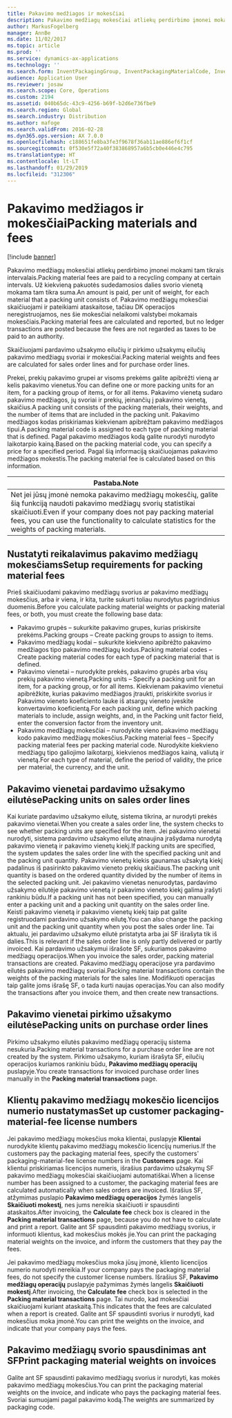 ```yaml
---
title: Pakavimo medžiagos ir mokesčiai
description: Pakavimo medžiagų mokesčiai atliekų perdirbimo įmonei mokami tam tikrais intervalais. Už kiekvieną pakuotės sudedamosios dalies svorio vienetą mokama tam tikra suma. Pakavimo medžiagų mokesčiai skaičiuojami ir pateikiami ataskaitose, tačiau DK operacijos neregistruojamos, nes šie mokesčiai nelaikomi valstybei mokamais mokesčiais.
author: MarkusFogelberg
manager: AnnBe
ms.date: 11/02/2017
ms.topic: article
ms.prod: ''
ms.service: dynamics-ax-applications
ms.technology: ''
ms.search.form: InventPackagingGroup, InventPackagingMaterialCode, InventPackagingMaterialFee, InventPackagingMaterialTrans, InventPackagingMaterialTransPurch, InventPackagingUnit
audience: Application User
ms.reviewer: josaw
ms.search.scope: Core, Operations
ms.custom: 2194
ms.assetid: 040b65dc-43c9-4256-b69f-b2d6e736fbe9
ms.search.region: Global
ms.search.industry: Distribution
ms.author: mafoge
ms.search.validFrom: 2016-02-28
ms.dyn365.ops.version: AX 7.0.0
ms.openlocfilehash: c188651fe8ba3fe3f9678f36ab11ae886ef6f1cf
ms.sourcegitcommit: 0f530e5f72a40f383868957a6b5cb0e446e4c795
ms.translationtype: HT
ms.contentlocale: lt-LT
ms.lasthandoff: 01/29/2019
ms.locfileid: "312306"
---
```

# <a name="packing-materials-and-fees"></a><span data-ttu-id="f2c30-105">Pakavimo medžiagos ir mokesčiai</span><span class="sxs-lookup"><span data-stu-id="f2c30-105">Packing materials and fees</span></span>

[!include [banner](../includes/banner.md)]

<span data-ttu-id="f2c30-106">Pakavimo medžiagų mokesčiai atliekų perdirbimo įmonei mokami tam tikrais intervalais.</span><span class="sxs-lookup"><span data-stu-id="f2c30-106">Packing material fees are paid to a recycling company at certain intervals.</span></span> <span data-ttu-id="f2c30-107">Už kiekvieną pakuotės sudedamosios dalies svorio vienetą mokama tam tikra suma.</span><span class="sxs-lookup"><span data-stu-id="f2c30-107">An amount is paid, per unit of weight, for each material that a packing unit consists of.</span></span> <span data-ttu-id="f2c30-108">Pakavimo medžiagų mokesčiai skaičiuojami ir pateikiami ataskaitose, tačiau DK operacijos neregistruojamos, nes šie mokesčiai nelaikomi valstybei mokamais mokesčiais.</span><span class="sxs-lookup"><span data-stu-id="f2c30-108">Packing material fees are calculated and reported, but no ledger transactions are posted because the fees are not regarded as taxes to be paid to an authority.</span></span>

<span data-ttu-id="f2c30-109">Skaičiuojami pardavimo užsakymo eilučių ir pirkimo užsakymų eilučių pakavimo medžiagų svoriai ir mokesčiai.</span><span class="sxs-lookup"><span data-stu-id="f2c30-109">Packing material weights and fees are calculated for sales order lines and for purchase order lines.</span></span>

<span data-ttu-id="f2c30-110">Prekei, prekių pakavimo grupei ar visoms prekėms galite apibrėžti vieną ar kelis pakavimo vienetus.</span><span class="sxs-lookup"><span data-stu-id="f2c30-110">You can define one or more packing units for an item, for a packing group of items, or for all items.</span></span> <span data-ttu-id="f2c30-111">Pakavimo vienetą sudaro pakavimo medžiagos, jų svoriai ir prekių, įeinančių į pakavimo vienetą, skaičius.</span><span class="sxs-lookup"><span data-stu-id="f2c30-111">A packing unit consists of the packing materials, their weights, and the number of items that are included in the packing unit.</span></span> <span data-ttu-id="f2c30-112">Pakavimo medžiagos kodas priskiriamas kiekvienam apibrėžtam pakavimo medžiagos tipui.</span><span class="sxs-lookup"><span data-stu-id="f2c30-112">A packing material code is assigned to each type of packing material that is defined.</span></span> <span data-ttu-id="f2c30-113">Pagal pakavimo medžiagos kodą galite nurodyti nurodyto laikotarpio kainą.</span><span class="sxs-lookup"><span data-stu-id="f2c30-113">Based on the packing material code, you can specify a price for a specified period.</span></span> <span data-ttu-id="f2c30-114">Pagal šią informaciją skaičiuojamas pakavimo medžiagos mokestis.</span><span class="sxs-lookup"><span data-stu-id="f2c30-114">The packing material fee is calculated based on this information.</span></span>

| <span data-ttu-id="f2c30-115">**Pastaba.**</span><span class="sxs-lookup"><span data-stu-id="f2c30-115">**Note**</span></span>                                                                                                                                             |
|------------------------------------------------------------------------------------------------------------------------------------------------------|
| <span data-ttu-id="f2c30-116">Net jei jūsų įmonė nemoka pakavimo medžiagų mokesčių, galite šią funkciją naudoti pakavimo medžiagų svorių statistikai skaičiuoti.</span><span class="sxs-lookup"><span data-stu-id="f2c30-116">Even if your company does not pay packing material fees, you can use the functionality to calculate statistics for the weights of packing materials.</span></span> |

## <a name="setup-requirements-for-packing-material-fees"></a><span data-ttu-id="f2c30-117">Nustatyti reikalavimus pakavimo medžiagų mokesčiams</span><span class="sxs-lookup"><span data-stu-id="f2c30-117">Setup requirements for packing material fees</span></span>
<span data-ttu-id="f2c30-118">Prieš skaičiuodami pakavimo medžiagų svorius ar pakavimo medžiagų mokesčius, arba ir viena, ir kita, turite sukurti toliau nurodytus pagrindinius duomenis.</span><span class="sxs-lookup"><span data-stu-id="f2c30-118">Before you calculate packing material weights or packing material fees, or both, you must create the following base data:</span></span>

-   <span data-ttu-id="f2c30-119">Pakavimo grupės – sukurkite pakavimo grupes, kurias priskirsite prekėms.</span><span class="sxs-lookup"><span data-stu-id="f2c30-119">Packing groups – Create packing groups to assign to items.</span></span>
-   <span data-ttu-id="f2c30-120">Pakavimo medžiagų kodai – sukurkite kiekvieno apibrėžto pakavimo medžiagos tipo pakavimo medžiagų kodus.</span><span class="sxs-lookup"><span data-stu-id="f2c30-120">Packing material codes – Create packing material codes for each type of packing material that is defined.</span></span>
-   <span data-ttu-id="f2c30-121">Pakavimo vienetai – nurodykite prekės, pakavimo grupės arba visų prekių pakavimo vienetą.</span><span class="sxs-lookup"><span data-stu-id="f2c30-121">Packing units – Specify a packing unit for an item, for a packing group, or for all items.</span></span> <span data-ttu-id="f2c30-122">Kiekvienam pakavimo vienetui apibrėžkite, kurias pakavimo medžiagos įtraukti, priskirkite svorius ir Pakavimo vieneto koeficiento lauke iš atsargų vieneto įveskite konvertavimo koeficientą.</span><span class="sxs-lookup"><span data-stu-id="f2c30-122">For each packing unit, define which packing materials to include, assign weights, and, in the Packing unit factor field, enter the conversion factor from the inventory unit.</span></span>
-   <span data-ttu-id="f2c30-123">Pakavimo medžiagų mokesčiai – nurodykite vieno pakavimo medžiagų kodo pakavimo medžiagų mokesčius.</span><span class="sxs-lookup"><span data-stu-id="f2c30-123">Packing material fees – Specify packing material fees per packing material code.</span></span> <span data-ttu-id="f2c30-124">Nurodykite kiekvieno medžiagų tipo galiojimo laikotarpį, kiekvienos medžiagos kainą, valiutą ir vienetą.</span><span class="sxs-lookup"><span data-stu-id="f2c30-124">For each type of material, define the period of validity, the price per material, the currency, and the unit.</span></span>

## <a name="packing-units-on-sales-order-lines"></a><span data-ttu-id="f2c30-125">Pakavimo vienetai pardavimo užsakymo eilutėse</span><span class="sxs-lookup"><span data-stu-id="f2c30-125">Packing units on sales order lines</span></span>
<span data-ttu-id="f2c30-126">Kai kuriate pardavimo užsakymo eilutę, sistema tikrina, ar nurodyti prekės pakavimo vienetai.</span><span class="sxs-lookup"><span data-stu-id="f2c30-126">When you create a sales order line, the system checks to see whether packing units are specified for the item.</span></span> <span data-ttu-id="f2c30-127">Jei pakavimo vienetai nurodyti, sistema pardavimo užsakymo eilutę atnaujina įrašydama nurodytą pakavimo vienetą ir pakavimo vienetų kiekį.</span><span class="sxs-lookup"><span data-stu-id="f2c30-127">If packing units are specified, the system updates the sales order line with the specified packing unit and the packing unit quantity.</span></span> <span data-ttu-id="f2c30-128">Pakavimo vienetų kiekis gaunamas užsakytą kiekį padalinus iš pasirinkto pakavimo vieneto prekių skaičiaus.</span><span class="sxs-lookup"><span data-stu-id="f2c30-128">The packing unit quantity is based on the ordered quantity divided by the number of items in the selected packing unit.</span></span> <span data-ttu-id="f2c30-129">Jei pakavimo vienetas nenurodytas, pardavimo užsakymo eilutėje pakavimo vienetą ir pakavimo vieneto kiekį galima įrašyti rankiniu būdu.</span><span class="sxs-lookup"><span data-stu-id="f2c30-129">If a packing unit has not been specified, you can manually enter a packing unit and a packing unit quantity on the sales order line.</span></span> <span data-ttu-id="f2c30-130">Keisti pakavimo vienetą ir pakavimo vienetų kiekį taip pat galite registruodami pardavimo užsakymo eilutę.</span><span class="sxs-lookup"><span data-stu-id="f2c30-130">You can also change the packing unit and the packing unit quantity when you post the sales order line.</span></span> <span data-ttu-id="f2c30-131">Tai aktualu, jei pardavimo užsakymo eilutė pristatyta arba jai SF išrašyta tik iš dalies.</span><span class="sxs-lookup"><span data-stu-id="f2c30-131">This is relevant if the sales order line is only partly delivered or partly invoiced.</span></span> <span data-ttu-id="f2c30-132">Kai pardavimo užsakymui išrašote SF, sukuriamos pakavimo medžiagų operacijos.</span><span class="sxs-lookup"><span data-stu-id="f2c30-132">When you invoice the sales order, packing material transactions are created.</span></span> <span data-ttu-id="f2c30-133">Pakavimo medžiagų operacijose yra pardavimo eilutės pakavimo medžiagų svoriai.</span><span class="sxs-lookup"><span data-stu-id="f2c30-133">Packing material transactions contain the weights of the packing materials for the sales line.</span></span> <span data-ttu-id="f2c30-134">Modifikuoti operacijas taip galite joms išrašę SF, o tada kurti naujas operacijas.</span><span class="sxs-lookup"><span data-stu-id="f2c30-134">You can also modify the transactions after you invoice them, and then create new transactions.</span></span>

## <a name="packing-units-on-purchase-order-lines"></a><span data-ttu-id="f2c30-135">Pakavimo vienetai pirkimo užsakymo eilutėse</span><span class="sxs-lookup"><span data-stu-id="f2c30-135">Packing units on purchase order lines</span></span>
<span data-ttu-id="f2c30-136">Pirkimo užsakymo eilutės pakavimo medžiagų operacijų sistema nesukuria.</span><span class="sxs-lookup"><span data-stu-id="f2c30-136">Packing material transactions for a purchase order line are not created by the system.</span></span> <span data-ttu-id="f2c30-137">Pirkimo užsakymo, kuriam išrašyta SF, eilučių operacijos kuriamos rankiniu būdu, **Pakavimo medžiagų operacijų** puslapyje.</span><span class="sxs-lookup"><span data-stu-id="f2c30-137">You create transactions for invoiced purchase order lines manually in the **Packing material transactions** page.</span></span>

## <a name="set-up-customer-packaging-material-fee-license-numbers"></a><span data-ttu-id="f2c30-138">Klientų pakavimo medžiagų mokesčio licencijos numerio nustatymas</span><span class="sxs-lookup"><span data-stu-id="f2c30-138">Set up customer packaging-material-fee license numbers</span></span>
<span data-ttu-id="f2c30-139">Jei pakavimo medžiagų mokesčius moka klientai, puslapyje **Klientai** nurodykite klientų pakavimo medžiagų mokesčio licencijų numerius.</span><span class="sxs-lookup"><span data-stu-id="f2c30-139">If the customers pay the packaging material fees, specify the customers' packaging-material-fee license numbers in the **Customers** page.</span></span> <span data-ttu-id="f2c30-140">Kai klientui priskiriamas licencijos numeris, išrašius pardavimo užsakymų SF pakavimo medžiagų mokesčiai skaičiuojami automatiškai.</span><span class="sxs-lookup"><span data-stu-id="f2c30-140">When a license number has been assigned to a customer, the packaging material fees are calculated automatically when sales orders are invoiced.</span></span> <span data-ttu-id="f2c30-141">Išrašius SF, atžymimas puslapio **Pakavimo medžiagų operacijos** žymės langelis **Skaičiuoti mokestį**, nes jums nereikia skaičiuoti ir spausdinti ataskaitos.</span><span class="sxs-lookup"><span data-stu-id="f2c30-141">After invoicing, the **Calculate fee** check box is cleared in the **Packing material transactions** page, because you do not have to calculate and print a report.</span></span> <span data-ttu-id="f2c30-142">Galite ant SF spausdinti pakavimo medžiagų svorius, ir informuoti klientus, kad mokesčius mokės jie.</span><span class="sxs-lookup"><span data-stu-id="f2c30-142">You can print the packaging material weights on the invoice, and inform the customers that they pay the fees.</span></span> 

<span data-ttu-id="f2c30-143">Jei pakavimo medžiagų mokesčius moka jūsų įmonė, kliento licencijos numerio nurodyti nereikia.</span><span class="sxs-lookup"><span data-stu-id="f2c30-143">If your company pays the packaging material fees, do not specify the customer license numbers.</span></span> <span data-ttu-id="f2c30-144">Išrašius SF, **Pakavimo medžiagų operacijų** puslapyje pažymimas žymės langelis **Skaičiuoti mokestį**.</span><span class="sxs-lookup"><span data-stu-id="f2c30-144">After invoicing, the **Calculate fee** check box is selected in the **Packing material transactions** page.</span></span> <span data-ttu-id="f2c30-145">Tai nurodo, kad mokesčiai skaičiuojami kuriant ataskaitą.</span><span class="sxs-lookup"><span data-stu-id="f2c30-145">This indicates that the fees are calculated when a report is created.</span></span> <span data-ttu-id="f2c30-146">Galite ant SF spausdinti svorius ir nurodyti, kad mokesčius moka įmonė.</span><span class="sxs-lookup"><span data-stu-id="f2c30-146">You can print the weights on the invoice, and indicate that your company pays the fees.</span></span>

## <a name="print-packaging-material-weights-on-invoices"></a><span data-ttu-id="f2c30-147">Pakavimo medžiagų svorio spausdinimas ant SF</span><span class="sxs-lookup"><span data-stu-id="f2c30-147">Print packaging material weights on invoices</span></span>
<span data-ttu-id="f2c30-148">Galite ant SF spausdinti pakavimo medžiagų svorius ir nurodyti, kas mokės pakavimo medžiagų mokesčius.</span><span class="sxs-lookup"><span data-stu-id="f2c30-148">You can print the packaging material weights on the invoice, and indicate who pays the packaging material fees.</span></span> <span data-ttu-id="f2c30-149">Svoriai sumuojami pagal pakavimo kodą.</span><span class="sxs-lookup"><span data-stu-id="f2c30-149">The weights are summarized by packaging code.</span></span>





